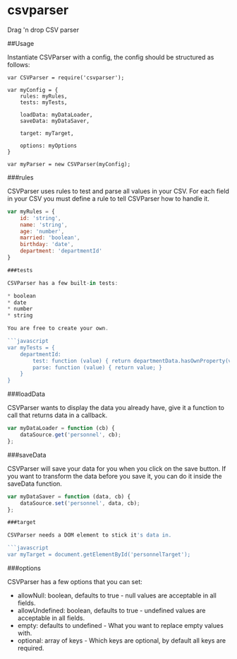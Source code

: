 csvparser
=========

Drag 'n drop CSV parser

##Usage

Instantiate CSVParser with a config, the config should be structured as follows:

```javscript
var CSVParser = require('csvparser');

var myConfig = {
	rules: myRules,
	tests: myTests,

	loadData: myDataLoader,
	saveData: myDataSaver,

	target: myTarget,

	options: myOptions
}

var myParser = new CSVParser(myConfig);
```

###rules

CSVParser uses rules to test and parse all values in your CSV. For each field in your CSV you must define a rule to tell CSVParser how to handle it.

```javascript
var myRules = {
	id: 'string',
	name: 'string',
	age: 'number',
	married: 'boolean',
	birthday: 'date',
	department: 'departmentId'
}

###tests

CSVParser has a few built-in tests:

* boolean
* date
* number
* string

You are free to create your own.

```javascript
var myTests = {
	departmentId:
		test: function (value) { return departmentData.hasOwnProperty(value); },
		parse: function (value) { return value; }
	}
}
```

###loadData

CSVParser wants to display the data you already have, give it a function to call that returns data in a callback.

```javascript
var myDataLoader = function (cb) {
	dataSource.get('personnel', cb);
};
```

###saveData

CSVParser will save your data for you when you click on the save button. If you want to transform the data before you save it, you can do it inside the saveData function.

```javascript
var myDataSaver = function (data, cb) {
	dataSource.set('personnel', data, cb);
};

###target

CSVParser needs a DOM element to stick it's data in.

```javascript
var myTarget = document.getElementById('personnelTarget');
```

###options

CSVParser has a few options that you can set:

* allowNull: boolean, defaults to true - null values are acceptable in all fields.
* allowUndefined: boolean, defaults to true - undefined values are acceptable in all fields.
* empty: defaults to undefined - What you want to replace empty values with.
* optional: array of keys - Which keys are optional, by default all keys are required.